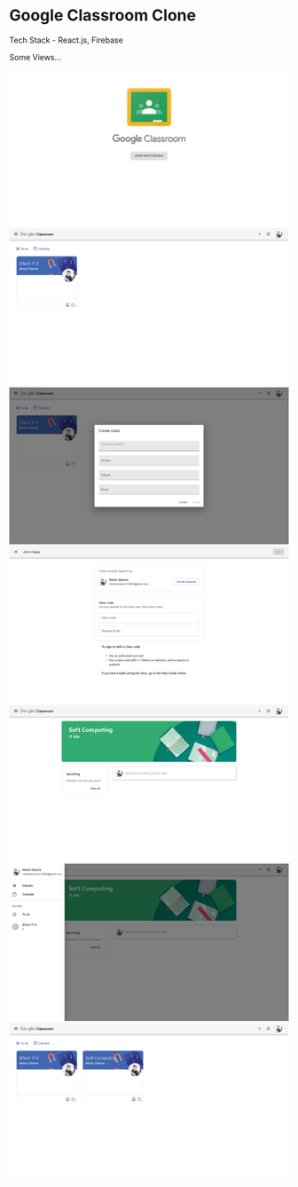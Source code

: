 # Google Classroom Clone

Tech Stack - React.js, Firebase

Some Views...

![alt text](https://github.com/niteshsh4rma/google-classroom-clone/blob/main/screenshots/Screenshot%20(359).png)
![alt text](https://github.com/niteshsh4rma/google-classroom-clone/blob/main/screenshots/Screenshot%20(360).png)
![alt text](https://github.com/niteshsh4rma/google-classroom-clone/blob/main/screenshots/Screenshot%20(362).png)
![alt text](https://github.com/niteshsh4rma/google-classroom-clone/blob/main/screenshots/Screenshot%20(363).png)
![alt text](https://github.com/niteshsh4rma/google-classroom-clone/blob/main/screenshots/Screenshot%20(364).png)
![alt text](https://github.com/niteshsh4rma/google-classroom-clone/blob/main/screenshots/Screenshot%20(365).png)
![alt text](https://github.com/niteshsh4rma/google-classroom-clone/blob/main/screenshots/Screenshot%20(366).png)
